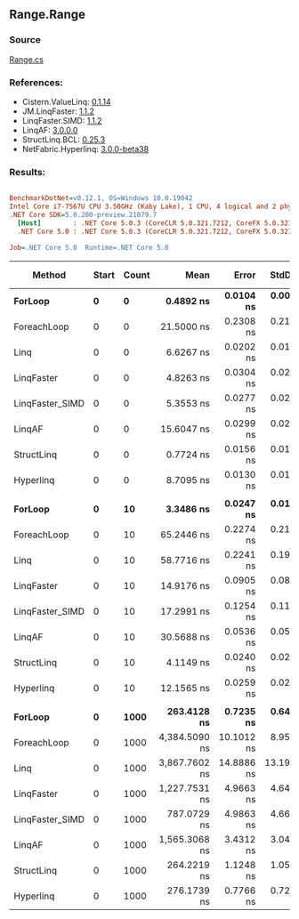 ﻿## Range.Range

### Source
[Range.cs](../LinqBenchmarks/Range/Range.cs)

### References:
- Cistern.ValueLinq: [0.1.14](https://www.nuget.org/packages/Cistern.ValueLinq/0.1.14)
- JM.LinqFaster: [1.1.2](https://www.nuget.org/packages/JM.LinqFaster/1.1.2)
- LinqFaster.SIMD: [1.1.2](https://www.nuget.org/packages/LinqFaster.SIMD/1.0.3)
- LinqAF: [3.0.0.0](https://www.nuget.org/packages/LinqAF/3.0.0.0)
- StructLinq.BCL: [0.25.3](https://www.nuget.org/packages/StructLinq.BCL/0.25.3)
- NetFabric.Hyperlinq: [3.0.0-beta38](https://www.nuget.org/packages/NetFabric.Hyperlinq/3.0.0-beta38)

### Results:
``` ini

BenchmarkDotNet=v0.12.1, OS=Windows 10.0.19042
Intel Core i7-7567U CPU 3.50GHz (Kaby Lake), 1 CPU, 4 logical and 2 physical cores
.NET Core SDK=5.0.200-preview.21079.7
  [Host]        : .NET Core 5.0.3 (CoreCLR 5.0.321.7212, CoreFX 5.0.321.7212), X64 RyuJIT
  .NET Core 5.0 : .NET Core 5.0.3 (CoreCLR 5.0.321.7212, CoreFX 5.0.321.7212), X64 RyuJIT

Job=.NET Core 5.0  Runtime=.NET Core 5.0  

```
|          Method | Start | Count |          Mean |      Error |     StdDev | Ratio | RatioSD |  Gen 0 | Gen 1 | Gen 2 | Allocated |
|---------------- |------ |------ |--------------:|-----------:|-----------:|------:|--------:|-------:|------:|------:|----------:|
|         **ForLoop** |     **0** |     **0** |     **0.4892 ns** |  **0.0104 ns** |  **0.0098 ns** |  **1.00** |    **0.00** |      **-** |     **-** |     **-** |         **-** |
|     ForeachLoop |     0 |     0 |    21.5000 ns |  0.2308 ns |  0.2159 ns | 43.97 |    1.04 | 0.0268 |     - |     - |      56 B |
|            Linq |     0 |     0 |     6.6267 ns |  0.0202 ns |  0.0179 ns | 13.53 |    0.26 |      - |     - |     - |         - |
|      LinqFaster |     0 |     0 |     4.8263 ns |  0.0304 ns |  0.0269 ns |  9.85 |    0.22 | 0.0115 |     - |     - |      24 B |
| LinqFaster_SIMD |     0 |     0 |     5.3553 ns |  0.0277 ns |  0.0259 ns | 10.95 |    0.22 | 0.0115 |     - |     - |      24 B |
|          LinqAF |     0 |     0 |    15.6047 ns |  0.0299 ns |  0.0265 ns | 31.85 |    0.63 |      - |     - |     - |         - |
|      StructLinq |     0 |     0 |     0.7724 ns |  0.0156 ns |  0.0139 ns |  1.58 |    0.03 |      - |     - |     - |         - |
|       Hyperlinq |     0 |     0 |     8.7095 ns |  0.0130 ns |  0.0122 ns | 17.81 |    0.36 |      - |     - |     - |         - |
|                 |       |       |               |            |            |       |         |        |       |       |           |
|         **ForLoop** |     **0** |    **10** |     **3.3486 ns** |  **0.0247 ns** |  **0.0193 ns** |  **1.00** |    **0.00** |      **-** |     **-** |     **-** |         **-** |
|     ForeachLoop |     0 |    10 |    65.2446 ns |  0.2274 ns |  0.2127 ns | 19.49 |    0.13 | 0.0267 |     - |     - |      56 B |
|            Linq |     0 |    10 |    58.7716 ns |  0.2241 ns |  0.1987 ns | 17.56 |    0.09 | 0.0191 |     - |     - |      40 B |
|      LinqFaster |     0 |    10 |    14.9176 ns |  0.0905 ns |  0.0847 ns |  4.46 |    0.04 | 0.0306 |     - |     - |      64 B |
| LinqFaster_SIMD |     0 |    10 |    17.2991 ns |  0.1254 ns |  0.1173 ns |  5.16 |    0.04 | 0.0306 |     - |     - |      64 B |
|          LinqAF |     0 |    10 |    30.5688 ns |  0.0536 ns |  0.0501 ns |  9.13 |    0.06 |      - |     - |     - |         - |
|      StructLinq |     0 |    10 |     4.1149 ns |  0.0240 ns |  0.0224 ns |  1.23 |    0.01 |      - |     - |     - |         - |
|       Hyperlinq |     0 |    10 |    12.1565 ns |  0.0259 ns |  0.0202 ns |  3.63 |    0.02 |      - |     - |     - |         - |
|                 |       |       |               |            |            |       |         |        |       |       |           |
|         **ForLoop** |     **0** |  **1000** |   **263.4128 ns** |  **0.7235 ns** |  **0.6413 ns** |  **1.00** |    **0.00** |      **-** |     **-** |     **-** |         **-** |
|     ForeachLoop |     0 |  1000 | 4,384.5090 ns | 10.1012 ns |  8.9545 ns | 16.65 |    0.06 | 0.0229 |     - |     - |      56 B |
|            Linq |     0 |  1000 | 3,867.7602 ns | 14.8886 ns | 13.1984 ns | 14.68 |    0.06 | 0.0153 |     - |     - |      40 B |
|      LinqFaster |     0 |  1000 | 1,227.7531 ns |  4.9663 ns |  4.6455 ns |  4.66 |    0.02 | 1.9226 |     - |     - |    4024 B |
| LinqFaster_SIMD |     0 |  1000 |   787.0729 ns |  4.9863 ns |  4.6642 ns |  2.99 |    0.02 | 1.9226 |     - |     - |    4024 B |
|          LinqAF |     0 |  1000 | 1,565.3068 ns |  3.4312 ns |  3.0416 ns |  5.94 |    0.02 |      - |     - |     - |         - |
|      StructLinq |     0 |  1000 |   264.2219 ns |  1.1248 ns |  1.0521 ns |  1.00 |    0.01 |      - |     - |     - |         - |
|       Hyperlinq |     0 |  1000 |   276.1739 ns |  0.7766 ns |  0.7264 ns |  1.05 |    0.00 |      - |     - |     - |         - |
